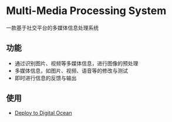 # Multi-Media Processing System

一款基于社交平台的多媒体信息处理系统

## 功能

- 通过识别图片、视频等多媒体信息，进行图像的预处理
- 多媒体信息，如图片、视频、语音等的修改与测试
- 即时进行信息的反馈与输出

## 使用

- [Deploy to Digital Ocean](https://github.com/kiga2008/multimedia-processing/)

